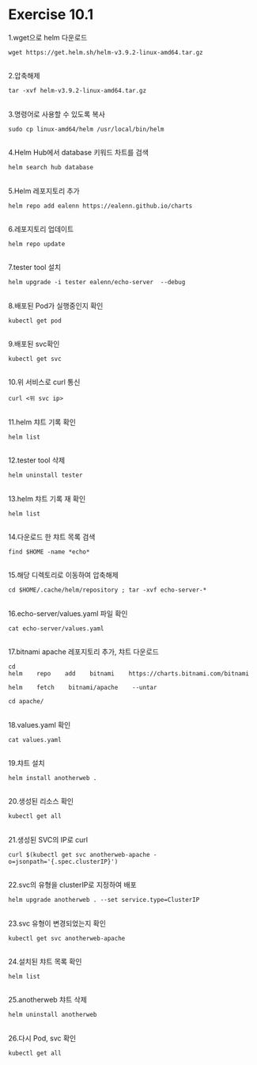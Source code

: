 # Exercise 10.1


1.wget으로 helm 다운로드
```
wget https://get.helm.sh/helm-v3.9.2-linux-amd64.tar.gz
```

##

2.압축해제
```
tar -xvf helm-v3.9.2-linux-amd64.tar.gz
```

##

3.명령어로 사용할 수 있도록 복사
```
sudo cp linux-amd64/helm /usr/local/bin/helm
```

##

4.Helm Hub에서 database 키워드 차트를 검색
```
helm search hub database
```

##

5.Helm 레포지토리 추가
```
helm repo add ealenn https://ealenn.github.io/charts
```

##

6.레포지토리 업데이트
```
helm repo update
```

##

7.tester tool 설치
```
helm upgrade -i tester ealenn/echo-server  --debug
```

##

8.배포된 Pod가 실행중인지 확인
```
kubectl get pod
```

##

9.배포된 svc확인
```
kubectl get svc
```

##

10.위 서비스로 curl 통신
```
curl <위 svc ip>
```

##

11.helm 챠트 기록 확인
```
helm list
```

##

12.tester tool 삭제
```
helm uninstall tester
```

##

13.helm 챠트 기록 재 확인
```
helm list
```

##

14.다운로드 한 챠트 목록 검색
```
find $HOME -name *echo*
```

##

15.해당 디렉토리로 이동하여 압축해제
```
cd $HOME/.cache/helm/repository ; tar -xvf echo-server-*
```

##

16.echo-server/values.yaml 파일 확인
```
cat echo-server/values.yaml
```

##

17.bitnami apache 레포지토리 추가, 챠트 다운로드
```
cd
helm    repo    add    bitnami    https://charts.bitnami.com/bitnami
```

```
helm    fetch    bitnami/apache    --untar
```

```
cd apache/
```

##

18.values.yaml 확인
```
cat values.yaml
```

##

19.챠트 설치
```
helm install anotherweb .
```

##

20.생성된 리소스 확인
```
kubectl get all
```

##

21.생성된 SVC의 IP로 curl
```
curl $(kubectl get svc anotherweb-apache -o=jsonpath='{.spec.clusterIP}')
```

##

22.svc의 유형을 clusterIP로 지정하여 배포
```
helm upgrade anotherweb . --set service.type=ClusterIP
```

##

23.svc 유형이 변경되었는지 확인
```
kubectl get svc anotherweb-apache
```

##

24.설치된 챠트 목록 확인
```
helm list
```

##

25.anotherweb 챠트 삭제
```
helm uninstall anotherweb
```

##

26.다시 Pod, svc 확인
```
kubectl get all
```
